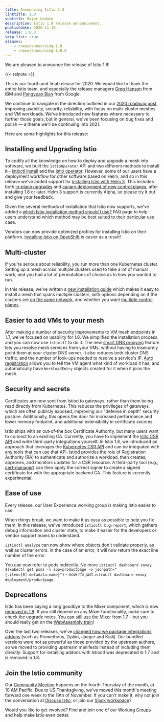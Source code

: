 ```yaml
---
title: Announcing Istio 1.8
linktitle: 1.8
subtitle: Major Update
description: Istio 1.8 release announcement.
publishdate: 2020-11-19
release: 1.8.0
skip_list: true
aliases:
    - /news/announcing-1.8
    - /news/announcing-1.8.0
---
```


We are pleased to announce the release of Istio 1.8!

{{< relnote >}}

This is our fourth and final release for 2020.  We would like to thank the entire Istio team, and especially the release managers [Greg Hanson](https://github.com/GregHanson) from IBM and [Pengyuan Bian](https://github.com/bianpengyuan) from Google.

We continue to navigate in the direction outlined in our [2020 roadmap post](/blog/2020/tradewinds-2020/), improving usability, security, reliability, with focus on multi-cluster meshes and VM workloads. We've introduced new features where necessary to further those goals, but in general, we've been focusing on bug fixes and polish — a theme we'll be continuing into 2021.

Here are some highlights for this release:

## Installing and Upgrading Istio

To codify all the knowledge on how to deploy and upgrade a mesh into software, we built the `IstioOperator` API and two different methods to install it - [istioctl install](/docs/setup/install/istioctl/) and the [Istio operator](/docs/setup/install/operator/). However, some of our users have a deployment workflow for other software based on Helm, and so in this release we've added support for [installing Istio with Helm 3](/docs/setup/install/helm/). This includes both [in-place upgrades](/docs/setup/install/helm/#in-place-upgrade) and [canary deployment of new control planes](/docs/setup/install/helm/#canary-upgrade), after installing 1.8 or later. Helm 3 support is currently Alpha, so please try it out and give your feedback.

Given the several methods of installation that Istio now supports, we've added a [which Istio installation method should I use?](/faq/setup/#install-method-selection) FAQ page to help users understand which method may be best suited to their particular use case.

Vendors can now provide optimized profiles for installing Istio on their platform. [Installing Istio on OpenShift](/docs/setup/platform-setup/openshift/) is easier as a result!

## Multi-cluster

If you're serious about reliability, you run more than one Kubernetes cluster. Setting up a mesh across multiple clusters used to take a lot of manual work, and you had a lot of permutations of choice as to how you wanted to run.

In this release, we've written a [new installation guide](/docs/setup/install/multicluster/) which makes it easy to install a mesh that spans multiple clusters, with options depending on if the clusters are [on the same network](/docs/ops/deployment/deployment-models#network-models), and whether you want [multiple control planes](/docs/ops/deployment/deployment-models#control-plane-models).

## Easier to add VMs to your mesh

After making a number of security improvements to VM mesh endpoints in 1.7, we've focused on usability for 1.8. We simplified the installation process, and you can now use `istioctl` to do it. The new [smart DNS proxying](/blog/2020/dns-proxy/) feature lets you resolve mesh services from your VMs, without having to insecurely point them at your cluster DNS server. It also reduces both cluster DNS traffic, and the number of look-ups needed to resolve a service's IP. [Auto registration](/docs/setup/install/virtual-machine/#install-the-istio-control-plane) allows you to tell the VM agent what kind of workload it has, and automatically have `WorkloadEntry` objects created for it when it joins the mesh.

## Security and secrets

Certificates are now sent from Istiod to gateways, rather than them being read directly from Kubernetes. This reduces the privileges of gateways, which are often publicly exposed, improving our "defense in depth" security posture. Additionally, this opens the door for increased performance and lower memory footprint, and additional extensibility in certificate sources.

Istio ships with an out-of-the box Certificate Authority, but many users want to connect to an existing CA. Currently, you have to implement the [Istio CSR API](https://github.com/istio/api/blob/master/security/v1alpha1/ca.proto) and write third-party integrations yourself. In Istio 1.8, we introduced an approach that leverages the [Kubernetes CSR API](https://kubernetes.io/docs/reference/access-authn-authz/certificate-signing-requests/) and can be integrated with any tools that can use that API. Istiod provides the role of Registration Authority (RA) to authenticate and authorize a workload, then creates, approves, and monitors updates for a CSR resource. A third-party tool (e.g., [cert-manager](https://cert-manager.io/)) can then apply the correct signer to create a signed certificate for with the appropriate backend CA. This feature is currently experimental.

## Ease of use

Every release, our User Experience working group is making Istio easier to use.

When things break, we want to make it as easy as possible to help you fix them. In this release, we've introduced `istioctl bug-report`, which gathers debug information and cluster state, to make it easier for the developers or vendor support teams to understand.

`istioctl analyze` can now show where objects don't validate properly, as well as cluster errors. In the case of an error, it will now return the exact line number of the error.

You can now refer to pods indirectly. No more `istioctl dashboard envoy $(kubectl get pods -l app=productpage -o jsonpath="{.items[0].metadata.name}")` - now it's just `istioctl dashboard envoy deployment/productpage`.

## Deprecations

Istio has been saying a long goodbye to the Mixer component, which is now [removed in 1.8](https://github.com/istio/istio/issues/25333). If you still depend on any Mixer functionality, make sure to check the upgrade notes. [You can still use the Mixer from 1.7](https://github.com/istio/istio/wiki/Enabling-Envoy-Authorization-Service-and-gRPC-Access-Log-Service-With-Mixer) - but you should really get on the [WebAssembly train](/blog/2020/wasm-announce/)!

Over the last two releases, we've [changed how we package integrations addons](/blog/2020/addon-rework/) (such as Prometheus, Zipkin, Jaeger and Kiali). Our bundled versions were not as powerful as those provided by the upstream authors, so we moved to providing upstream manifests instead of including them directly. Support for installing addons with Istioctl was deprecated in 1.7 and is removed in 1.8.

## Join the Istio community

Our [Community Meeting](https://github.com/istio/community#community-meeting) happens on the fourth Thursday of the month, at 10 AM Pacific. Due to US Thanksgiving, we've moved this month's meeting forward one week to the 19th of November. If you can't make it, why not join the conversation at [Discuss Istio](https://discuss.istio.io/), or join our [Slack workspace](https://slack.istio.io/)?

Would you like to get involved? Find and join one of our [Working Groups](https://github.com/istio/community/blob/master/WORKING-GROUPS.md) and help make Istio even better.
